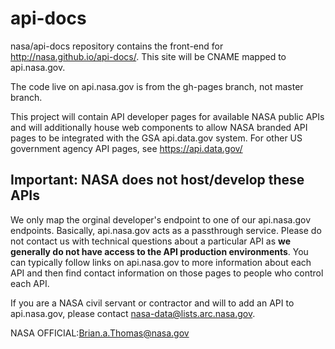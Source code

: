 # api-docs

nasa/api-docs repository contains the front-end for http://nasa.github.io/api-docs/.  This site will be CNAME mapped to 
api.nasa.gov. 

The code live on api.nasa.gov is from the gh-pages branch, not master branch.

This project will contain API developer pages for available NASA public APIs and will additionally house web components to allow NASA branded API pages to be integrated with the GSA api.data.gov system. For other US government agency API pages, see <a href="https://api.data.gov/">https://api.data.gov/</a>

## Important: NASA does not host/develop these APIs
We only map the orginal developer's endpoint to one of our api.nasa.gov endpoints. Basically, api.nasa.gov acts as a passthrough service. Please do not contact us with technical questions about a particular API as <b>we generally do not have access to the API production environments</b>. You can typically follow links on api.nasa.gov to more information about each API and then find contact information on those pages to people who control each API.

If you are a NASA civil servant or contractor and will to add an API to api.nasa.gov, please contact nasa-data@lists.arc.nasa.gov.

NASA OFFICIAL:Brian.a.Thomas@nasa.gov

